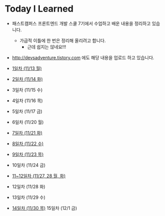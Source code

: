 # Today I Learned

- 패스트캠퍼스 프론트엔드 개발 스쿨 7기에서 수업하고 배운 내용을 정리하고 있습니다.
    - 가급적 이틀에 한 번은 정리해 올리려고 합니다.
        - 근데 쉽지는 않네요!!!

- http://devsadventure.tistory.com 에도 해당 내용을 업로드 하고 있습니다.

- [1일차 (11/13 월)](week1/171113_TIL.md)
- [2일차 (11/14 화)](week1/171114_TIL.md)
- 3일차 (11/15 수)
- 4일차 (11/16 목)
- 5일차 (11/17 금)
- 6일차 (11/20 월)
- [7일차 (11/21 화)](week2/171121_TIL.md)
- [8일차 (11/22 수)](week2/171122_TIL.md)
- [9일차 (11/23 목)](week2/171123_TIL.md)
- 10일차 (11/24 금)
- [11~12일차 (11/27, 28 월, 화)](week3/171127_TIL.md)
- 12일차 (11/28 화)
- 13일차 (11/29 수)
- [14일차 (11/30 목)](week3/171130_TIL.md)
15일차 (12/1 금)